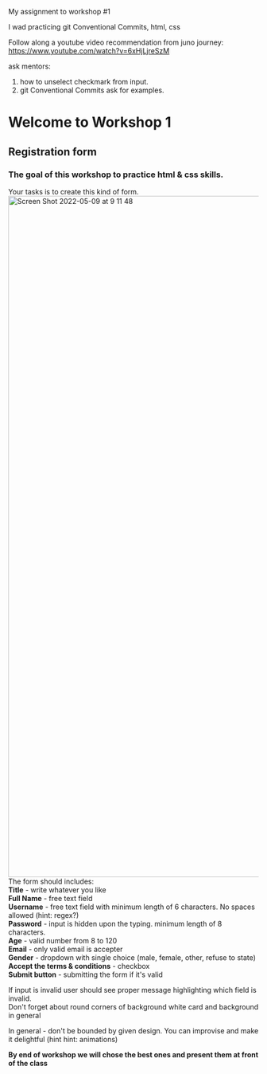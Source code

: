 My assignment to workshop #1

I wad practicing git Conventional Commits, html, css

Follow along a youtube video recommendation from juno journey:
https://www.youtube.com/watch?v=6xHjLjreSzM


ask mentors:
1) how to unselect checkmark from input.
2) git Conventional Commits ask for examples.



# Welcome to Workshop 1
## Registration form
### The goal of this workshop to practice html & css skills. 
Your tasks is to create this kind of form. 
<img width="1368" alt="Screen Shot 2022-05-09 at 9 11 48" src="https://user-images.githubusercontent.com/5300254/167350688-35a7bb2d-ae3a-4c09-b53f-00886e618901.png">
The form should includes: <br />
**Title** - write whatever you like<br />
**Full Name** - free text field<br />
**Username** - free text field with minimum length of 6 characters. No spaces allowed (hint: regex?)<br />
**Password** - input is hidden upon the typing. minimum length of 8 characters. <br />
**Age** - valid number from 8 to 120<br />
**Email** - only valid email is accepter<br />
**Gender** - dropdown with single choice (male, female, other, refuse to state)<br />
**Accept the terms & conditions**  - checkbox<br />
**Submit button** - submitting the form if it's valid<br />

If input is invalid user should see proper message highlighting which field is invalid.<br />
Don't forget about round corners of background white card and background in general<br />

In general - don't be bounded by given design. You can improvise and make it delightful (hint hint: animations)

**By end of workshop we will chose the best ones and present them at front of the class**
